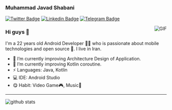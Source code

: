 ### Muhammad Javad Shabani

[![Twitter Badge](https://img.shields.io/badge/-@Muhamma11049470-1ca0f1?style=flat-square&labelColor=1ca0f1&logo=twitter&logoColor=white&link=https://twitter.com/Muhamma11049470)](https://twitter.com/Muhamma11049470) 
[![Linkedin Badge](https://img.shields.io/badge/-mohammad--javad--shabani77-blue?style=flat-square&logo=Linkedin&logoColor=white&link=https://www.linkedin.com/in/mohammad-javad-shabani77/)](https://www.linkedin.com/in/mohammad-javad-shabani77/)
[![Telegram Badge](https://img.shields.io/badge/-@Muhammad__Javad__Shabani-4f8aff?style=flat-square&labelColor=4f8aff&logo=telegram&logoColor=white&link=https://t.me/Muhammad_Javad_Shabani)](https://t.me/Muhammad_Javad_Shabani) 

<img align="right" alt="GIF" src="https://raw.githubusercontent.com/haoruilee/haoruilee/master/pic/pusheencode.gif" />

### Hi guys 👋
I'm a 22 years old Android Developer 👨‍💻 who is passionate about mobile technologies and open source 👀. I live in Iran.

- 🔭 I’m currently improving Architecture Design of Application.
- 🌱 I’m currently improving Kotlin coroutine.
- ⚡ Languages: Java, Kotlin
- 💻 IDE: Android Studio
- 😋 Habit: Video Game🎮, Music🎵
---------------------------------------------------------------------------------------------------------------------------------------------------------------------------------
![github stats](https://github-readme-stats.vercel.app/api?username=Muhammad-Javad&show_icons=true)

